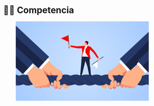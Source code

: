 # 🏃‍♂️ Competencia&#x20;

<figure><img src="../../../.gitbook/assets/blog-laboral-competencia-desleal.jpg" alt=""><figcaption></figcaption></figure>

